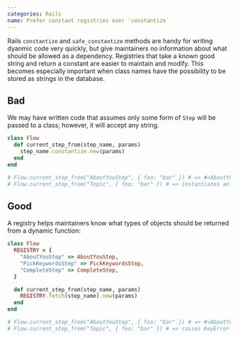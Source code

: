 ```yaml
---
categories: Rails
name: Prefer constant registries over `constantize`
---
```


Rails `constantize` and `safe_constantize` methods are handy for writing dyanmic code very quickly, but give maintainers no information about what should be allowed as a dependency. Registries that take a known good  string and return a constant are easier to maintain and modify. This becomes especially important when class names have the possibility to be stored as strings in the database.

## Bad

We may have written code that assumes only some form of `Step` will be passed to a class; however, it will accept any string.

```ruby
class Flow
  def current_step_from(step_name, params)
    step_name.constantize.new(params)
  end
end

# Flow.current_step_from("AboutYouStep", { foo: "bar" }) # => #<AboutYouStep { foo: "bar" }>
# Flow.current_step_from("Topic", { foo: "bar" }) # => instantiates an unexpected #<Topic { foo: "bar" }> object
```

## Good

A registry helps maintainers know what types of objects should be returned from a dynamic function:

```ruby
class Flow
  REGISTRY = {
    "AboutYouStep" => AboutYouStep,
    "PickKeywordsStep" => PickKeywordsStep,
    "CompleteStep" => CompleteStep,
  }

  def current_step_from(step_name, params)
    REGISTRY.fetch(step_name).new(params)
  end
end

# Flow.current_step_from("AboutYouStep", { foo: "bar" }) # => #<AboutYouStep { foo: "bar" }>
# Flow.current_step_from("Topic", { foo: "bar" }) # => raises KeyError
```
